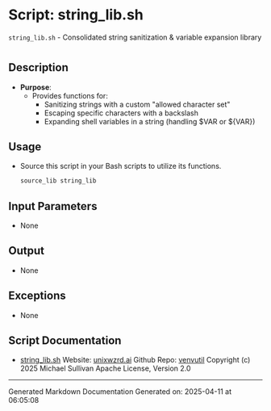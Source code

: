 # Script: string_lib.sh
`string_lib.sh` - Consolidated string sanitization & variable expansion library
#
## Description
- **Purpose**:
  - Provides functions for:
    - Sanitizing strings with a custom "allowed character set"
    - Escaping specific characters with a backslash
    - Expanding shell variables in a string (handling $VAR or ${VAR})
## Usage
  - Source this script in your Bash scripts to utilize its functions. 
    ```bash
    source_lib string_lib
    ```
## Input Parameters
  - None
## Output
  - None
## Exceptions
  - None



## Script Documentation

* [string_lib.sh](../string_lib_sh.md)
Website: [unixwzrd.ai](https://unixwzrd.ai)
Github Repo: [venvutil](https://github.com/unixwzrd/venvutil)
Copyright (c) 2025 Michael Sullivan
Apache License, Version 2.0

---

Generated Markdown Documentation
Generated on: 2025-04-11 at 06:05:08
